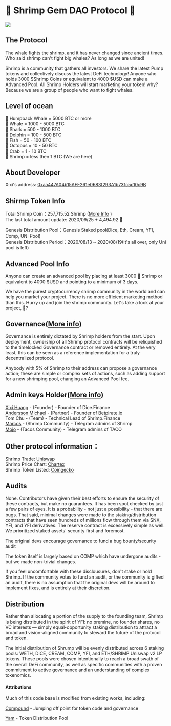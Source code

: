 # 🦐  Shrimp Gem DAO Protocol  🦐

![](https://i.imgur.com/rBqjTu1.jpg)

## The Protocol
The whale fights the shrimp, and it has never changed since ancient times. Who said shrimp can't fight big whales? As long as we are united!

Shrimp is a community that gathers all investors. We share the latest Pump tokens and collectively discuss the latest DeFi technology! Anyone who holds 3000 $Shrimp Coins or equivalent to 4000 $USD can make a Advanced Pool. All Shrimp Holders will start marketing your token! why? Because we are a group of people who want to fight whales.


## Level of ocean
🐋 Humpback Whale = 5000 BTC or more  
🐋 Whale = 1000 - 5000 BTC  
🦈 Shark = 500 - 1000 BTC  
🐬 Dolphin = 100 - 500 BTC  
🐠 Fish = 50 - 100 BTC  
🐙 Octopus = 10 - 50 BTC  
🦀 Crab = 1 - 10 BTC  
🦐 Shrimp = less then 1 BTC (We are here)

## About Developer
Xixi's address: [0xaa447A04b15AFF261e0683f293A1b731c5c10c9B](https://etherscan.io/address/0xaa447A04b15AFF261e0683f293A1b731c5c10c9B)


## Shirmp Token Info
Total Shrimp Coin：257,715.52 Shrimp ([More Info](https://github.com/shrimp-finance/shrimp-protocol/wiki/Total-Shrimp:-257,715.52-%F0%9F%A6%90)  )  
The last total amount update: 2020/09/25 + 4,494.92 🦐 

Genesis Distribution Pool：Genesis Staked pool(Dice, Eth, Cream, YFI, Comp, UNI Pool)    
Genesis Distribution Period：2020/08/13 ~ 2020/08/19(It's all over, only Uni pool is left)

## Advanced Pool Info
Anyone can create an advanced pool by placing at least 3000 🦐 Shrimp or equivalent to 4000 $USD and pointing to a minimum of 3 days.

We have the purest cryptocurrency shrimp community in the world and can help you market your project.
There is no more efficient marketing method than this. Hurry up and join the shrimp community. Let's take a look at your project, 👀?

## Governance([More info](https://github.com/shrimp-finance/shrimp-protocol/wiki/Shrimp-Governance))
Governance is entirely dictated by Shrimp holders from the start. Upon deployment, ownership of all Shrimp protocol contracts will be reliquished to the timelocked Governance contract or removed entirely. At the very least, this can be seen as a reference implementation for a truly decentralized protocol.

Anybody with 5% of Shrimp to their address can propose a governance action; these are simple or complex sets of actions, such as adding support for a new shrimping pool, changing an Advanced Pool fee.

## Admin keys Holder([More info](https://github.com/shrimp-finance/shrimp-protocol/wiki/Community-Authorization---Multisig-Wallet))
[Xixi Huang](https://twitter.com/superdxixi) - (Founder) - Founder of Dice.Finance  
[Andersson Michael](https://twitter.com/betpirateio) - (Partner) - Founder of Betpirate.io  
Tom Chu - (Team) - Technical Lead of Shrimp.Finance  
[Marcos](https://twitter.com/mdelriovila) - (Shrimp Community) - Telegram admins of Shrimp  
[Mojo](https://twitter.com/BitnAlts) - (Tacos Community) - Telegram admins of TACO

## Other protocol information：
Shrimp Trade: [Uniswap](https://app.uniswap.org/#/swap?inputCurrency=0x38c4102d11893351ced7ef187fcf43d33eb1abe6&outputCurrency=0xc02aaa39b223fe8d0a0e5c4f27ead9083c756cc2)  
Shrimp Price Chart: [Chartex](https://uniswap.chartex.pro/?symbol=UNISWAP:SHRIMP)  
Shrimp Token Listed: [Coingecko](https://www.coingecko.com/en/coins/shrimp-finance)

## Audits

None. Contributors have given their best efforts to ensure the security of these contracts, but make no guarantees. It has been spot checked by just a few pairs of eyes. It is a probability - not just a possibility - that there are bugs. That said, minimal changes were made to the staking/distribution contracts that have seen hundreds of millions flow through them via SNX, YFI, and YFI derivatives. The reserve contract is excessively simple as well. We prioritized staked assets' security first and foremost.

The original devs encourage governance to fund a bug bounty/security audit

The token itself is largely based on COMP which have undergone audits - but we made non-trivial changes.


If you feel uncomfortable with these disclousures, don't stake or hold Shrimp. If the community votes to fund an audit, or the community is gifted an audit, there is no assumption that the original devs will be around to implement fixes, and is entirely at their discretion.


## Distribution
Rather than allocating a portion of the supply to the founding team, Shrimp is being distributed in the spirit of YFI: no premine, no founder shares, no VC interests — simply equal-opportunity staking distribution to attract a broad and vision-aligned community to steward the future of the protocol and token.

The initial distribution of Shrump will be evenly distributed across 6 staking pools: WETH, DICE, CREAM, COMP, YFI, and ETH/SHRIMP Uniswap v2 LP tokens. These pools were chosen intentionally to reach a broad swath of the overall DeFi community, as well as specific communities with a proven commitment to active governance and an understanding of complex tokenomics.



#### Attributions
Much of this code base is modified from existing works, including:

[Compound](https://compound.finance) - Jumping off point for token code and governance

[Yam](https://yam.finance/) - Token Distribution Pool
